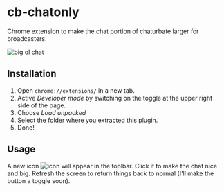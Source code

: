# cb-chatonly
Chrome extension to make the chat portion of chaturbate larger for broadcasters.

![big ol chat](https://i.imgur.com/eqpdl2i.png)

## Installation
1. Open `chrome://extensions/` in a new tab.
2. Active *Developer mode* by switching on the toggle at the upper right side of the page.
3. Choose *Load unpacked*
4. Select the folder where you extracted this plugin.
5. Done!

## Usage
A new icon ![icon](https://i.imgur.com/zpycq3A.png) will appear in the toolbar.
Click it to make the chat nice and big.
Refresh the screen to return things back to normal (I'll make the button a toggle soon).
